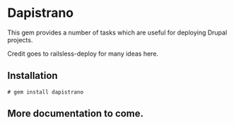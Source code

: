 # Dapistrano

This gem provides a number of tasks which are useful for deploying Drupal projects.

Credit goes to railsless-deploy for many ideas here.

## Installation

    # gem install dapistrano

## More documentation to come.